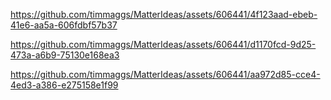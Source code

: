 

https://github.com/timmaggs/MatterIdeas/assets/606441/4f123aad-ebeb-41e6-aa5a-606fdbf57b37



https://github.com/timmaggs/MatterIdeas/assets/606441/d1170fcd-9d25-473a-a6b9-75130e168ea3



https://github.com/timmaggs/MatterIdeas/assets/606441/aa972d85-cce4-4ed3-a386-e275158e1f99

